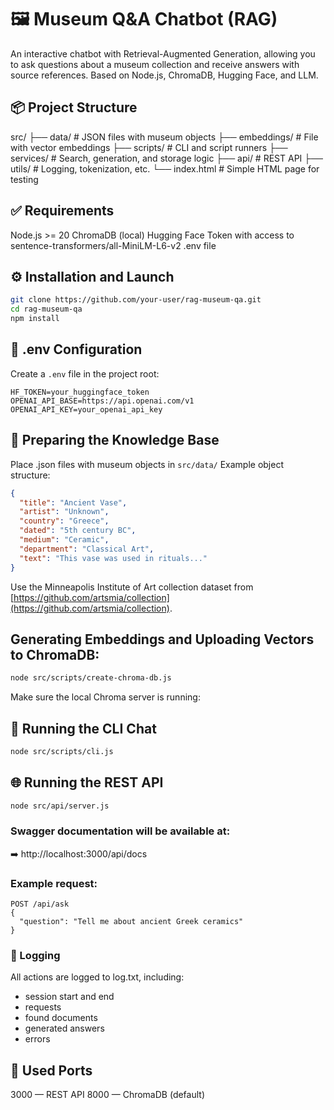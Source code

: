 # 🖼️ Museum Q&A Chatbot (RAG)
An interactive chatbot with Retrieval-Augmented Generation, allowing you to ask questions about a museum collection and receive answers with source references.
Based on Node.js, ChromaDB, Hugging Face, and LLM.

## 📦 Project Structure

src/
├── data/                   # JSON files with museum objects
├── embeddings/             # File with vector embeddings
├── scripts/                # CLI and script runners
├── services/               # Search, generation, and storage logic
├── api/                    # REST API
├── utils/                  # Logging, tokenization, etc.
└── index.html              # Simple HTML page for testing

## ✅ Requirements
Node.js >= 20
ChromaDB (local)
Hugging Face Token with access to sentence-transformers/all-MiniLM-L6-v2
.env file

## ⚙️ Installation and Launch

```sh
git clone https://github.com/your-user/rag-museum-qa.git
cd rag-museum-qa
npm install
```

## 🔐 .env Configuration
Create a `.env` file in the project root:

```env
HF_TOKEN=your_huggingface_token
OPENAI_API_BASE=https://api.openai.com/v1
OPENAI_API_KEY=your_openai_api_key
```

## 🧠 Preparing the Knowledge Base
Place .json files with museum objects in `src/data/`
Example object structure:

```json
{
  "title": "Ancient Vase",
  "artist": "Unknown",
  "country": "Greece",
  "dated": "5th century BC",
  "medium": "Ceramic",
  "department": "Classical Art",
  "text": "This vase was used in rituals..."
}
```

Use the Minneapolis Institute of Art collection dataset from [https://github.com/artsmia/collection](https://github.com/artsmia/collection).

## Generating Embeddings and Uploading Vectors to ChromaDB:

```sh
node src/scripts/create-chroma-db.js
```

Make sure the local Chroma server is running:

## 💬 Running the CLI Chat

```sh
node src/scripts/cli.js
```

## 🌐 Running the REST API

```sh
node src/api/server.js
```

### Swagger documentation will be available at:
➡️ http://localhost:3000/api/docs

### Example request:

```
POST /api/ask
{
  "question": "Tell me about ancient Greek ceramics"
}
```

### 📜 Logging
All actions are logged to log.txt, including:

- session start and end
- requests
- found documents
- generated answers
- errors

## 📌 Used Ports
3000 — REST API
8000 — ChromaDB (default)
